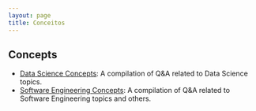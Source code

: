 ```yaml
---
layout: page
title: Conceitos
---
```


## Concepts
- [<u>Data Science Concepts</u>](ds_concepts): A compilation of Q&A related to Data Science topics.
- [<u>Software Engineering Concepts</u>](se_concepts): A compilation of Q&A related to Software Engineering topics and others.
